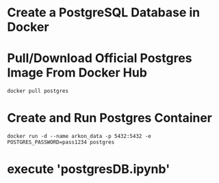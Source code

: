 # Create a PostgreSQL Database in Docker

# Pull/Download Official Postgres Image From Docker Hub
```
docker pull postgres
```

# Create and Run Postgres Container
```
docker run -d --name arkon_data -p 5432:5432 -e POSTGRES_PASSWORD=pass1234 postgres
```

# execute 'postgresDB.ipynb'
